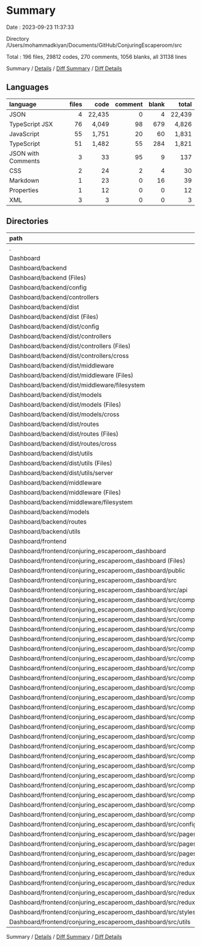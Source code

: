 # Summary

Date : 2023-09-23 11:37:33

Directory /Users/mohammadkiyan/Documents/GitHub/ConjuringEscaperoom/src

Total : 196 files,  29812 codes, 270 comments, 1056 blanks, all 31138 lines

Summary / [Details](details.md) / [Diff Summary](diff.md) / [Diff Details](diff-details.md)

## Languages
| language | files | code | comment | blank | total |
| :--- | ---: | ---: | ---: | ---: | ---: |
| JSON | 4 | 22,435 | 0 | 4 | 22,439 |
| TypeScript JSX | 76 | 4,049 | 98 | 679 | 4,826 |
| JavaScript | 55 | 1,751 | 20 | 60 | 1,831 |
| TypeScript | 51 | 1,482 | 55 | 284 | 1,821 |
| JSON with Comments | 3 | 33 | 95 | 9 | 137 |
| CSS | 2 | 24 | 2 | 4 | 30 |
| Markdown | 1 | 23 | 0 | 16 | 39 |
| Properties | 1 | 12 | 0 | 0 | 12 |
| XML | 3 | 3 | 0 | 0 | 3 |

## Directories
| path | files | code | comment | blank | total |
| :--- | ---: | ---: | ---: | ---: | ---: |
| . | 196 | 29,812 | 270 | 1,056 | 31,138 |
| Dashboard | 196 | 29,812 | 270 | 1,056 | 31,138 |
| Dashboard/backend | 87 | 5,912 | 115 | 230 | 6,257 |
| Dashboard/backend (Files) | 5 | 3,513 | 93 | 34 | 3,640 |
| Dashboard/backend/config | 2 | 16 | 0 | 8 | 24 |
| Dashboard/backend/controllers | 3 | 243 | 2 | 34 | 279 |
| Dashboard/backend/dist | 52 | 1,652 | 15 | 52 | 1,719 |
| Dashboard/backend/dist (Files) | 1 | 67 | 3 | 1 | 71 |
| Dashboard/backend/dist/config | 2 | 19 | 0 | 2 | 21 |
| Dashboard/backend/dist/controllers | 9 | 585 | 4 | 9 | 598 |
| Dashboard/backend/dist/controllers (Files) | 8 | 525 | 4 | 8 | 537 |
| Dashboard/backend/dist/controllers/cross | 1 | 60 | 0 | 1 | 61 |
| Dashboard/backend/dist/middleware | 16 | 509 | 5 | 16 | 530 |
| Dashboard/backend/dist/middleware (Files) | 6 | 210 | 2 | 6 | 218 |
| Dashboard/backend/dist/middleware/filesystem | 10 | 299 | 3 | 10 | 312 |
| Dashboard/backend/dist/models | 10 | 192 | 0 | 10 | 202 |
| Dashboard/backend/dist/models (Files) | 9 | 157 | 0 | 9 | 166 |
| Dashboard/backend/dist/models/cross | 1 | 35 | 0 | 1 | 36 |
| Dashboard/backend/dist/routes | 12 | 221 | 0 | 12 | 233 |
| Dashboard/backend/dist/routes (Files) | 11 | 219 | 0 | 11 | 230 |
| Dashboard/backend/dist/routes/cross | 1 | 2 | 0 | 1 | 3 |
| Dashboard/backend/dist/utils | 2 | 59 | 3 | 2 | 64 |
| Dashboard/backend/dist/utils (Files) | 1 | 13 | 0 | 1 | 14 |
| Dashboard/backend/dist/utils/server | 1 | 46 | 3 | 1 | 50 |
| Dashboard/backend/middleware | 10 | 276 | 5 | 50 | 331 |
| Dashboard/backend/middleware (Files) | 4 | 127 | 2 | 23 | 152 |
| Dashboard/backend/middleware/filesystem | 6 | 149 | 3 | 27 | 179 |
| Dashboard/backend/models | 6 | 83 | 0 | 13 | 96 |
| Dashboard/backend/routes | 8 | 120 | 0 | 38 | 158 |
| Dashboard/backend/utils | 1 | 9 | 0 | 1 | 10 |
| Dashboard/frontend | 109 | 23,900 | 155 | 826 | 24,881 |
| Dashboard/frontend/conjuring_escaperoom_dashboard | 109 | 23,900 | 155 | 826 | 24,881 |
| Dashboard/frontend/conjuring_escaperoom_dashboard (Files) | 8 | 19,139 | 10 | 26 | 19,175 |
| Dashboard/frontend/conjuring_escaperoom_dashboard/public | 3 | 3 | 0 | 0 | 3 |
| Dashboard/frontend/conjuring_escaperoom_dashboard/src | 98 | 4,758 | 145 | 800 | 5,703 |
| Dashboard/frontend/conjuring_escaperoom_dashboard/src/api | 4 | 74 | 0 | 4 | 78 |
| Dashboard/frontend/conjuring_escaperoom_dashboard/src/components | 66 | 3,687 | 89 | 617 | 4,393 |
| Dashboard/frontend/conjuring_escaperoom_dashboard/src/components (Files) | 6 | 175 | 35 | 40 | 250 |
| Dashboard/frontend/conjuring_escaperoom_dashboard/src/components/Button | 2 | 56 | 0 | 12 | 68 |
| Dashboard/frontend/conjuring_escaperoom_dashboard/src/components/Card | 6 | 262 | 4 | 51 | 317 |
| Dashboard/frontend/conjuring_escaperoom_dashboard/src/components/Cards | 1 | 36 | 1 | 5 | 42 |
| Dashboard/frontend/conjuring_escaperoom_dashboard/src/components/Cross | 19 | 1,140 | 3 | 189 | 1,332 |
| Dashboard/frontend/conjuring_escaperoom_dashboard/src/components/Cross (Files) | 12 | 778 | 3 | 128 | 909 |
| Dashboard/frontend/conjuring_escaperoom_dashboard/src/components/Cross/sections | 2 | 163 | 0 | 28 | 191 |
| Dashboard/frontend/conjuring_escaperoom_dashboard/src/components/Cross/toolbars | 5 | 199 | 0 | 33 | 232 |
| Dashboard/frontend/conjuring_escaperoom_dashboard/src/components/Form | 7 | 484 | 0 | 64 | 548 |
| Dashboard/frontend/conjuring_escaperoom_dashboard/src/components/Forms | 3 | 180 | 1 | 30 | 211 |
| Dashboard/frontend/conjuring_escaperoom_dashboard/src/components/Mediaplayer | 4 | 472 | 32 | 63 | 567 |
| Dashboard/frontend/conjuring_escaperoom_dashboard/src/components/PortableFinder | 10 | 509 | 5 | 93 | 607 |
| Dashboard/frontend/conjuring_escaperoom_dashboard/src/components/PortableFinder (Files) | 1 | 25 | 0 | 6 | 31 |
| Dashboard/frontend/conjuring_escaperoom_dashboard/src/components/PortableFinder/mediaPlayer | 5 | 262 | 5 | 55 | 322 |
| Dashboard/frontend/conjuring_escaperoom_dashboard/src/components/PortableFinder/signal | 4 | 222 | 0 | 32 | 254 |
| Dashboard/frontend/conjuring_escaperoom_dashboard/src/components/PortableFinder/signal (Files) | 2 | 118 | 0 | 17 | 135 |
| Dashboard/frontend/conjuring_escaperoom_dashboard/src/components/PortableFinder/signal/signalFinder | 1 | 46 | 0 | 9 | 55 |
| Dashboard/frontend/conjuring_escaperoom_dashboard/src/components/PortableFinder/signal/signalMeter | 1 | 58 | 0 | 6 | 64 |
| Dashboard/frontend/conjuring_escaperoom_dashboard/src/components/RelayFinder | 1 | 59 | 0 | 9 | 68 |
| Dashboard/frontend/conjuring_escaperoom_dashboard/src/components/Tables | 1 | 60 | 1 | 9 | 70 |
| Dashboard/frontend/conjuring_escaperoom_dashboard/src/components/TagFinder | 2 | 163 | 4 | 32 | 199 |
| Dashboard/frontend/conjuring_escaperoom_dashboard/src/components/navigation | 4 | 91 | 3 | 20 | 114 |
| Dashboard/frontend/conjuring_escaperoom_dashboard/src/configs | 1 | 5 | 0 | 2 | 7 |
| Dashboard/frontend/conjuring_escaperoom_dashboard/src/pages | 12 | 394 | 11 | 70 | 475 |
| Dashboard/frontend/conjuring_escaperoom_dashboard/src/pages (Files) | 10 | 362 | 9 | 62 | 433 |
| Dashboard/frontend/conjuring_escaperoom_dashboard/src/pages/api | 2 | 32 | 2 | 8 | 42 |
| Dashboard/frontend/conjuring_escaperoom_dashboard/src/redux | 12 | 514 | 43 | 88 | 645 |
| Dashboard/frontend/conjuring_escaperoom_dashboard/src/redux (Files) | 1 | 11 | 2 | 5 | 18 |
| Dashboard/frontend/conjuring_escaperoom_dashboard/src/redux/reducers | 11 | 503 | 41 | 83 | 627 |
| Dashboard/frontend/conjuring_escaperoom_dashboard/src/redux/reducers (Files) | 8 | 351 | 37 | 64 | 452 |
| Dashboard/frontend/conjuring_escaperoom_dashboard/src/redux/reducers/forms | 3 | 152 | 4 | 19 | 175 |
| Dashboard/frontend/conjuring_escaperoom_dashboard/src/styles | 2 | 24 | 2 | 4 | 30 |
| Dashboard/frontend/conjuring_escaperoom_dashboard/src/utils | 1 | 60 | 0 | 15 | 75 |

Summary / [Details](details.md) / [Diff Summary](diff.md) / [Diff Details](diff-details.md)